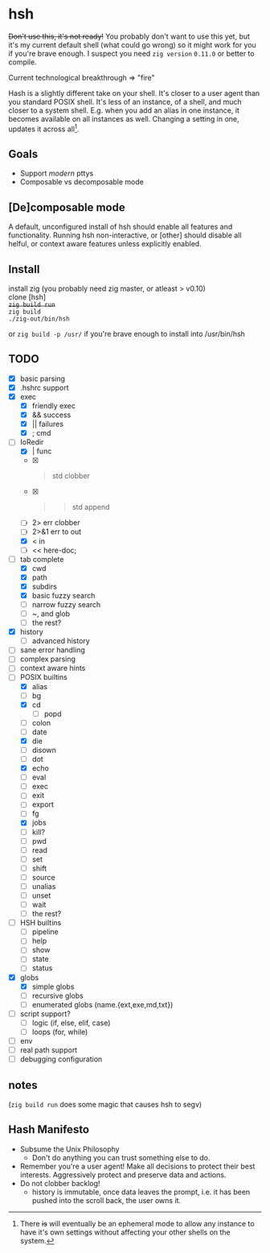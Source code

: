 # hsh
~~Don't use this, it's not ready!~~
You probably don't want to use this yet, but it's my current default shell (what
could go wrong) so it might work for you if you're brave enough. I suspect you
need `zig version` `0.11.0` or better to compile.

Current technological breakthrough => "fire"

Hash is a slightly different take on your shell. It's closer to a user agent
than you standard POSIX shell. It's less of an instance, of a shell, and much
closer to a system shell. E.g. when you add an alias in one instance, it becomes
available on all instances as well. Changing a setting in one, updates it across
all[^ephem].

[^ephem]: There ~~is~~ will eventually be an ephemeral mode to allow any instance
    to have it's own settings without affecting your other shells on the system.

## Goals
  - Support *modern* pttys
  - Composable vs decomposable mode

## [De]composable mode
 A default, unconfigured install of hsh should enable all features and
 functionality. Running hsh non-interactive, or [other] should disable all
 helful, or context aware features unless explicitly enabled.

## Install
install zig (you probably need zig master, or atleast > v0.10)<br>
clone [hsh]<br>
~~`zig build run`~~<br>
`zig build`<br>
`./zig-out/bin/hsh`

or `zig build -p /usr/` if you're brave enough to install into /usr/bin/hsh

## TODO
  - [x] basic parsing
  - [x] .hshrc support
  - [x] exec
    - [x] friendly exec
    - [x] && success
    - [x] || failures
    - [x] ; cmd
  - [ ] IoRedir
    - [x] | func
    - [x] > std clobber
    - [x] >> std append
    - [ ] 2> err clobber
    - [ ] 2>&1 err to out
    - [x] < in
    - [ ] << here-doc;
  - [ ] tab complete
    - [x] cwd
    - [x] path
    - [x] subdirs
    - [x] basic fuzzy search
    - [ ] narrow fuzzy search
    - [ ] ~, and glob
    - [ ] the rest?
  - [x] history
    - [ ] advanced history
  - [ ] sane error handling
  - [ ] complex parsing
  - [ ] context aware hints
  - [ ] POSIX builtins
    - [x] alias
    - [ ] bg
    - [x] cd
      - [ ] popd
    - [ ] colon
    - [ ] date
    - [x] die
    - [ ] disown
    - [ ] dot
    - [x] echo
    - [ ] eval
    - [ ] exec
    - [ ] exit
    - [ ] export
    - [ ] fg
    - [x] jobs
    - [ ] kill?
    - [ ] pwd
    - [ ] read
    - [ ] set
    - [ ] shift
    - [ ] source
    - [ ] unalias
    - [ ] unset
    - [ ] wait
    - [ ] the rest?
  - [ ] HSH builtins
    - [ ] pipeline
    - [ ] help
    - [ ] show
    - [ ] state
    - [ ] status
  - [x] globs
    - [x] simple globs
    - [ ] recursive globs
    - [ ] enumerated globs (name.{ext,exe,md,txt})
  - [ ] script support?
    - [ ] logic (if, else, elif, case)
    - [ ] loops (for, while)
  - [ ] env
  - [ ] real path support
  - [ ] debugging configuration

## notes
(`zig build run` does some magic that causes hsh to segv)

## Hash Manifesto
  * Subsume the Unix Philosophy
    * Don't do anything you can trust something else to do.
  * Remember you're a user agent! Make all decisions to protect their best
    interests. Aggressively protect and preserve data and actions.
  * Do not clobber backlog!
    * history is immutable, once data leaves the prompt, i.e. it has been pushed
      into the scroll back, the user owns it.
